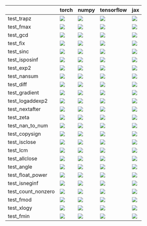 |                    | torch                                                                                                                                                                                  | numpy                                                                                                                                                                                  | tensorflow                                                                                                                                                                             | jax                                                                                                                                                                                    |
|:-------------------|:---------------------------------------------------------------------------------------------------------------------------------------------------------------------------------------|:---------------------------------------------------------------------------------------------------------------------------------------------------------------------------------------|:---------------------------------------------------------------------------------------------------------------------------------------------------------------------------------------|:---------------------------------------------------------------------------------------------------------------------------------------------------------------------------------------|
| test_trapz         | <a href="https://github.com/unifyai/ivy/actions/runs/3827936487/jobs/6512992627" rel="noopener noreferrer" target="_blank"><img src=https://img.shields.io/badge/-success-success></a> | <a href="https://github.com/unifyai/ivy/actions/runs/3829910721/jobs/6517120137" rel="noopener noreferrer" target="_blank"><img src=https://img.shields.io/badge/-success-success></a> | <a href="https://github.com/unifyai/ivy/actions/runs/3827129539/jobs/6511461372" rel="noopener noreferrer" target="_blank"><img src=https://img.shields.io/badge/-success-success></a> | <a href="https://github.com/unifyai/ivy/actions/runs/3827936487/jobs/6512992627" rel="noopener noreferrer" target="_blank"><img src=https://img.shields.io/badge/-success-success></a> |
| test_fmax          | <a href="https://github.com/unifyai/ivy/actions/runs/3827936487/jobs/6512995110" rel="noopener noreferrer" target="_blank"><img src=https://img.shields.io/badge/-success-success></a> | <a href="https://github.com/unifyai/ivy/actions/runs/3827936487/jobs/6512994471" rel="noopener noreferrer" target="_blank"><img src=https://img.shields.io/badge/-success-success></a> | <a href="https://github.com/unifyai/ivy/actions/runs/3812341820/jobs/6485494789" rel="noopener noreferrer" target="_blank"><img src=https://img.shields.io/badge/-success-success></a> | <a href="https://github.com/unifyai/ivy/actions/runs/3820529090/jobs/6498894933" rel="noopener noreferrer" target="_blank"><img src=https://img.shields.io/badge/-success-success></a> |
| test_gcd           | <a href="https://github.com/unifyai/ivy/actions/runs/3831256222/jobs/6520159471" rel="noopener noreferrer" target="_blank"><img src=https://img.shields.io/badge/-success-success></a> | <a href="https://github.com/unifyai/ivy/actions/runs/3827936487/jobs/6512993334" rel="noopener noreferrer" target="_blank"><img src=https://img.shields.io/badge/-success-success></a> | <a href="https://github.com/unifyai/ivy/actions/runs/3827936487/jobs/6512992627" rel="noopener noreferrer" target="_blank"><img src=https://img.shields.io/badge/-success-success></a> | <a href="https://github.com/unifyai/ivy/actions/runs/3827936487/jobs/6512996227" rel="noopener noreferrer" target="_blank"><img src=https://img.shields.io/badge/-success-success></a> |
| test_fix           | <a href="https://github.com/unifyai/ivy/actions/runs/3827936487/jobs/6512992997" rel="noopener noreferrer" target="_blank"><img src=https://img.shields.io/badge/-success-success></a> | <a href="https://github.com/unifyai/ivy/actions/runs/3827936487/jobs/6512995266" rel="noopener noreferrer" target="_blank"><img src=https://img.shields.io/badge/-success-success></a> | <a href="https://github.com/unifyai/ivy/actions/runs/3825482998/jobs/6508506543" rel="noopener noreferrer" target="_blank"><img src=https://img.shields.io/badge/-success-success></a> | <a href="https://github.com/unifyai/ivy/actions/runs/3786203212/jobs/6436885141" rel="noopener noreferrer" target="_blank"><img src=https://img.shields.io/badge/-success-success></a> |
| test_sinc          | <a href="https://github.com/unifyai/ivy/actions/runs/3828342168/jobs/6513819530" rel="noopener noreferrer" target="_blank"><img src=https://img.shields.io/badge/-success-success></a> | <a href="https://github.com/unifyai/ivy/actions/runs/3827936487/jobs/6512992250" rel="noopener noreferrer" target="_blank"><img src=https://img.shields.io/badge/-success-success></a> | <a href="https://github.com/unifyai/ivy/actions/runs/3827982310/jobs/6513068174" rel="noopener noreferrer" target="_blank"><img src=https://img.shields.io/badge/-success-success></a> | <a href="https://github.com/unifyai/ivy/actions/runs/3827936487/jobs/6512991408" rel="noopener noreferrer" target="_blank"><img src=https://img.shields.io/badge/-success-success></a> |
| test_isposinf      | <a href="https://github.com/unifyai/ivy/actions/runs/3767102406/jobs/6404323201" rel="noopener noreferrer" target="_blank"><img src=https://img.shields.io/badge/-failure-red></a>     | <a href="https://github.com/unifyai/ivy/actions/runs/3743579132/jobs/6355908329" rel="noopener noreferrer" target="_blank"><img src=https://img.shields.io/badge/-success-success></a> | <a href="https://github.com/unifyai/ivy/actions/runs/3767102406/jobs/6404321514" rel="noopener noreferrer" target="_blank"><img src=https://img.shields.io/badge/-failure-red></a>     | <a href="https://github.com/unifyai/ivy/actions/runs/3767102406/jobs/6404322395" rel="noopener noreferrer" target="_blank"><img src=https://img.shields.io/badge/-failure-red></a>     |
| test_exp2          | <a href="https://github.com/unifyai/ivy/actions/runs/3830781149/jobs/6519088378" rel="noopener noreferrer" target="_blank"><img src=https://img.shields.io/badge/-success-success></a> | <a href="https://github.com/unifyai/ivy/actions/runs/3827936487/jobs/6512993664" rel="noopener noreferrer" target="_blank"><img src=https://img.shields.io/badge/-success-success></a> | <a href="https://github.com/unifyai/ivy/actions/runs/3827936487/jobs/6512996331" rel="noopener noreferrer" target="_blank"><img src=https://img.shields.io/badge/-success-success></a> | <a href="https://github.com/unifyai/ivy/actions/runs/3827936487/jobs/6512983984" rel="noopener noreferrer" target="_blank"><img src=https://img.shields.io/badge/-success-success></a> |
| test_nansum        | <a href="https://github.com/unifyai/ivy/actions/runs/3827936487/jobs/6512994898" rel="noopener noreferrer" target="_blank"><img src=https://img.shields.io/badge/-failure-red></a>     | <a href="https://github.com/unifyai/ivy/actions/runs/3804428832/jobs/6471638488" rel="noopener noreferrer" target="_blank"><img src=https://img.shields.io/badge/-failure-red></a>     | <a href="https://github.com/unifyai/ivy/actions/runs/3829910721/jobs/6517120137" rel="noopener noreferrer" target="_blank"><img src=https://img.shields.io/badge/-failure-red></a>     | <a href="https://github.com/unifyai/ivy/actions/runs/3827936487/jobs/6512991854" rel="noopener noreferrer" target="_blank"><img src=https://img.shields.io/badge/-failure-red></a>     |
| test_diff          | <a href="https://github.com/unifyai/ivy/actions/runs/3827936487/jobs/6512989612" rel="noopener noreferrer" target="_blank"><img src=https://img.shields.io/badge/-success-success></a> | <a href="https://github.com/unifyai/ivy/actions/runs/3827936487/jobs/6512993664" rel="noopener noreferrer" target="_blank"><img src=https://img.shields.io/badge/-success-success></a> | <a href="https://github.com/unifyai/ivy/actions/runs/3828342168/jobs/6513819530" rel="noopener noreferrer" target="_blank"><img src=https://img.shields.io/badge/-success-success></a> | <a href="https://github.com/unifyai/ivy/actions/runs/3831256222/jobs/6520159471" rel="noopener noreferrer" target="_blank"><img src=https://img.shields.io/badge/-success-success></a> |
| test_gradient      | <a href="https://github.com/unifyai/ivy/actions/runs/3827936487/jobs/6512991854" rel="noopener noreferrer" target="_blank"><img src=https://img.shields.io/badge/-failure-red></a>     | <a href="https://github.com/unifyai/ivy/actions/runs/3829910721/jobs/6517120137" rel="noopener noreferrer" target="_blank"><img src=https://img.shields.io/badge/-failure-red></a>     | <a href="https://github.com/unifyai/ivy/actions/runs/3815242097/jobs/6490110925" rel="noopener noreferrer" target="_blank"><img src=https://img.shields.io/badge/-success-success></a> | <a href="https://github.com/unifyai/ivy/actions/runs/3827936487/jobs/6512992250" rel="noopener noreferrer" target="_blank"><img src=https://img.shields.io/badge/-success-success></a> |
| test_logaddexp2    | <a href="https://github.com/unifyai/ivy/actions/runs/3827936487/jobs/6512995748" rel="noopener noreferrer" target="_blank"><img src=https://img.shields.io/badge/-success-success></a> | <a href="https://github.com/unifyai/ivy/actions/runs/3827936487/jobs/6512984619" rel="noopener noreferrer" target="_blank"><img src=https://img.shields.io/badge/-success-success></a> | <a href="https://github.com/unifyai/ivy/actions/runs/3827936487/jobs/6512993664" rel="noopener noreferrer" target="_blank"><img src=https://img.shields.io/badge/-success-success></a> | <a href="https://github.com/unifyai/ivy/actions/runs/3827982310/jobs/6513068174" rel="noopener noreferrer" target="_blank"><img src=https://img.shields.io/badge/-success-success></a> |
| test_nextafter     | <a href="https://github.com/unifyai/ivy/actions/runs/3827936487/jobs/6512990947" rel="noopener noreferrer" target="_blank"><img src=https://img.shields.io/badge/-success-success></a> | <a href="https://github.com/unifyai/ivy/actions/runs/3827936487/jobs/6512993664" rel="noopener noreferrer" target="_blank"><img src=https://img.shields.io/badge/-success-success></a> | <a href="https://github.com/unifyai/ivy/actions/runs/3827936487/jobs/6512991854" rel="noopener noreferrer" target="_blank"><img src=https://img.shields.io/badge/-success-success></a> | <a href="https://github.com/unifyai/ivy/actions/runs/3827936487/jobs/6512990947" rel="noopener noreferrer" target="_blank"><img src=https://img.shields.io/badge/-success-success></a> |
| test_zeta          | <a href="https://github.com/unifyai/ivy/actions/runs/3827936487/jobs/6512994471" rel="noopener noreferrer" target="_blank"><img src=https://img.shields.io/badge/-failure-red></a>     | <a href="https://github.com/unifyai/ivy/actions/runs/3818786458/jobs/6495907025" rel="noopener noreferrer" target="_blank"><img src=https://img.shields.io/badge/-failure-red></a>     | <a href="https://github.com/unifyai/ivy/actions/runs/3817539164/jobs/6493857094" rel="noopener noreferrer" target="_blank"><img src=https://img.shields.io/badge/-success-success></a> | <a href="https://github.com/unifyai/ivy/actions/runs/3815824077/jobs/6491061509" rel="noopener noreferrer" target="_blank"><img src=https://img.shields.io/badge/-failure-red></a>     |
| test_nan_to_num    | <a href="https://github.com/unifyai/ivy/actions/runs/3828342168/jobs/6513819530" rel="noopener noreferrer" target="_blank"><img src=https://img.shields.io/badge/-success-success></a> | <a href="https://github.com/unifyai/ivy/actions/runs/3827936487/jobs/6512995266" rel="noopener noreferrer" target="_blank"><img src=https://img.shields.io/badge/-success-success></a> | <a href="https://github.com/unifyai/ivy/actions/runs/3827936487/jobs/6512991408" rel="noopener noreferrer" target="_blank"><img src=https://img.shields.io/badge/-success-success></a> | <a href="https://github.com/unifyai/ivy/actions/runs/3827936487/jobs/6512984974" rel="noopener noreferrer" target="_blank"><img src=https://img.shields.io/badge/-success-success></a> |
| test_copysign      | <a href="https://github.com/unifyai/ivy/actions/runs/3824991785/jobs/6507614048" rel="noopener noreferrer" target="_blank"><img src=https://img.shields.io/badge/-success-success></a> | <a href="https://github.com/unifyai/ivy/actions/runs/3814441427/jobs/6488750721" rel="noopener noreferrer" target="_blank"><img src=https://img.shields.io/badge/-success-success></a> | <a href="https://github.com/unifyai/ivy/actions/runs/3728734852/jobs/6518120896" rel="noopener noreferrer" target="_blank"><img src=https://img.shields.io/badge/-failure-red></a>     | <a href="https://github.com/unifyai/ivy/actions/runs/3821280070/jobs/6500264847" rel="noopener noreferrer" target="_blank"><img src=https://img.shields.io/badge/-success-success></a> |
| test_isclose       | <a href="https://github.com/unifyai/ivy/actions/runs/3827936487/jobs/6512989612" rel="noopener noreferrer" target="_blank"><img src=https://img.shields.io/badge/-success-success></a> | <a href="https://github.com/unifyai/ivy/actions/runs/3827982310/jobs/6513068174" rel="noopener noreferrer" target="_blank"><img src=https://img.shields.io/badge/-success-success></a> | <a href="https://github.com/unifyai/ivy/actions/runs/3818578453/jobs/6495570896" rel="noopener noreferrer" target="_blank"><img src=https://img.shields.io/badge/-success-success></a> | <a href="https://github.com/unifyai/ivy/actions/runs/3825999258/jobs/6509435392" rel="noopener noreferrer" target="_blank"><img src=https://img.shields.io/badge/-success-success></a> |
| test_lcm           | <a href="https://github.com/unifyai/ivy/actions/runs/3827936487/jobs/6512989612" rel="noopener noreferrer" target="_blank"><img src=https://img.shields.io/badge/-success-success></a> | <a href="https://github.com/unifyai/ivy/actions/runs/3827936487/jobs/6512995973" rel="noopener noreferrer" target="_blank"><img src=https://img.shields.io/badge/-success-success></a> | <a href="https://github.com/unifyai/ivy/actions/runs/3807411532/jobs/6477073240" rel="noopener noreferrer" target="_blank"><img src=https://img.shields.io/badge/-success-success></a> | <a href="https://github.com/unifyai/ivy/actions/runs/3830781149/jobs/6519088378" rel="noopener noreferrer" target="_blank"><img src=https://img.shields.io/badge/-success-success></a> |
| test_allclose      | <a href="https://github.com/unifyai/ivy/actions/runs/3827936487/jobs/6512991408" rel="noopener noreferrer" target="_blank"><img src=https://img.shields.io/badge/-failure-red></a>     | <a href="https://github.com/unifyai/ivy/actions/runs/3794027300/jobs/6466789869" rel="noopener noreferrer" target="_blank"><img src=https://img.shields.io/badge/-failure-red></a>     | <a href="https://github.com/unifyai/ivy/actions/runs/3824991785/jobs/6507614048" rel="noopener noreferrer" target="_blank"><img src=https://img.shields.io/badge/-failure-red></a>     | <a href="https://github.com/unifyai/ivy/actions/runs/3827936487/jobs/6512992627" rel="noopener noreferrer" target="_blank"><img src=https://img.shields.io/badge/-failure-red></a>     |
| test_angle         | <a href="https://github.com/unifyai/ivy/actions/runs/3827936487/jobs/6512996121" rel="noopener noreferrer" target="_blank"><img src=https://img.shields.io/badge/-success-success></a> | <a href="https://github.com/unifyai/ivy/actions/runs/3827936487/jobs/6512987304" rel="noopener noreferrer" target="_blank"><img src=https://img.shields.io/badge/-success-success></a> | <a href="https://github.com/unifyai/ivy/actions/runs/3825999258/jobs/6509435392" rel="noopener noreferrer" target="_blank"><img src=https://img.shields.io/badge/-success-success></a> | <a href="https://github.com/unifyai/ivy/actions/runs/3830334538/jobs/6518064460" rel="noopener noreferrer" target="_blank"><img src=https://img.shields.io/badge/-success-success></a> |
| test_float_power   | <a href="https://github.com/unifyai/ivy/actions/runs/3829910721/jobs/6517120137" rel="noopener noreferrer" target="_blank"><img src=https://img.shields.io/badge/-success-success></a> | <a href="https://github.com/unifyai/ivy/actions/runs/3827936487/jobs/6512991854" rel="noopener noreferrer" target="_blank"><img src=https://img.shields.io/badge/-success-success></a> | <a href="https://github.com/unifyai/ivy/actions/runs/3827936487/jobs/6512989612" rel="noopener noreferrer" target="_blank"><img src=https://img.shields.io/badge/-success-success></a> | <a href="https://github.com/unifyai/ivy/actions/runs/3827388391/jobs/6511933667" rel="noopener noreferrer" target="_blank"><img src=https://img.shields.io/badge/-success-success></a> |
| test_isneginf      | <a href="https://github.com/unifyai/ivy/actions/runs/3767102406/jobs/6404316191" rel="noopener noreferrer" target="_blank"><img src=https://img.shields.io/badge/-failure-red></a>     | <a href="https://github.com/unifyai/ivy/actions/runs/3767102406/jobs/6404317966" rel="noopener noreferrer" target="_blank"><img src=https://img.shields.io/badge/-failure-red></a>     | <a href="https://github.com/unifyai/ivy/actions/runs/3767102406/jobs/6404313408" rel="noopener noreferrer" target="_blank"><img src=https://img.shields.io/badge/-failure-red></a>     | <a href="https://github.com/unifyai/ivy/actions/runs/3714856595/jobs/6299364360" rel="noopener noreferrer" target="_blank"><img src=https://img.shields.io/badge/-success-success></a> |
| test_count_nonzero | <a href="https://github.com/unifyai/ivy/actions/runs/3827936487/jobs/6512992997" rel="noopener noreferrer" target="_blank"><img src=https://img.shields.io/badge/-failure-red></a>     | <a href="https://github.com/unifyai/ivy/actions/runs/3816021318/jobs/6491388150" rel="noopener noreferrer" target="_blank"><img src=https://img.shields.io/badge/-success-success></a> | <a href="https://github.com/unifyai/ivy/actions/runs/3830334538/jobs/6518064460" rel="noopener noreferrer" target="_blank"><img src=https://img.shields.io/badge/-success-success></a> | <a href="https://github.com/unifyai/ivy/actions/runs/3827129539/jobs/6511461372" rel="noopener noreferrer" target="_blank"><img src=https://img.shields.io/badge/-failure-red></a>     |
| test_fmod          | <a href="https://github.com/unifyai/ivy/actions/runs/3827936487/jobs/6512989612" rel="noopener noreferrer" target="_blank"><img src=https://img.shields.io/badge/-success-success></a> | <a href="https://github.com/unifyai/ivy/actions/runs/3827936487/jobs/6512992627" rel="noopener noreferrer" target="_blank"><img src=https://img.shields.io/badge/-success-success></a> | <a href="https://github.com/unifyai/ivy/actions/runs/3827982310/jobs/6513068174" rel="noopener noreferrer" target="_blank"><img src=https://img.shields.io/badge/-success-success></a> | <a href="https://github.com/unifyai/ivy/actions/runs/3825714425/jobs/6508905949" rel="noopener noreferrer" target="_blank"><img src=https://img.shields.io/badge/-failure-red></a>     |
| test_xlogy         | <a href="https://github.com/unifyai/ivy/actions/runs/3822911800/jobs/6503517320" rel="noopener noreferrer" target="_blank"><img src=https://img.shields.io/badge/-success-success></a> | <a href="https://github.com/unifyai/ivy/actions/runs/3828342168/jobs/6513819530" rel="noopener noreferrer" target="_blank"><img src=https://img.shields.io/badge/-success-success></a> | <a href="https://github.com/unifyai/ivy/actions/runs/3827662252/jobs/6512437551" rel="noopener noreferrer" target="_blank"><img src=https://img.shields.io/badge/-success-success></a> | <a href="https://github.com/unifyai/ivy/actions/runs/3827936487/jobs/6512994471" rel="noopener noreferrer" target="_blank"><img src=https://img.shields.io/badge/-success-success></a> |
| test_fmin          | <a href="https://github.com/unifyai/ivy/actions/runs/3827936487/jobs/6512983984" rel="noopener noreferrer" target="_blank"><img src=https://img.shields.io/badge/-success-success></a> | <a href="https://github.com/unifyai/ivy/actions/runs/3827936487/jobs/6512983984" rel="noopener noreferrer" target="_blank"><img src=https://img.shields.io/badge/-success-success></a> | <a href="https://github.com/unifyai/ivy/actions/runs/3827936487/jobs/6512983984" rel="noopener noreferrer" target="_blank"><img src=https://img.shields.io/badge/-success-success></a> | <a href="https://github.com/unifyai/ivy/actions/runs/3827936487/jobs/6512983984" rel="noopener noreferrer" target="_blank"><img src=https://img.shields.io/badge/-success-success></a> |